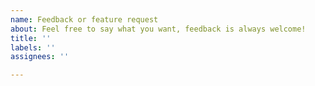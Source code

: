 ```yaml
---
name: Feedback or feature request
about: Feel free to say what you want, feedback is always welcome!
title: ''
labels: ''
assignees: ''

---
```



